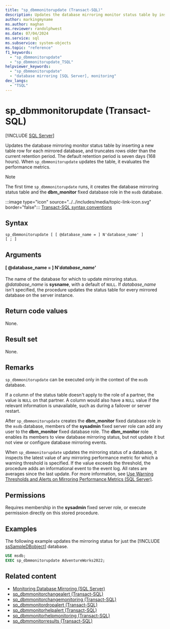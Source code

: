 ```yaml
---
title: "sp_dbmmonitorupdate (Transact-SQL)"
description: Updates the database mirroring monitor status table by inserting a new table row for each mirrored database.
author: markingmyname
ms.author: maghan
ms.reviewer: randolphwest
ms.date: 07/04/2024
ms.service: sql
ms.subservice: system-objects
ms.topic: "reference"
f1_keywords:
  - "sp_dbmmonitorupdate"
  - "sp_dbmmonitorupdate_TSQL"
helpviewer_keywords:
  - "sp_dbmmonitorupdate"
  - "database mirroring [SQL Server], monitoring"
dev_langs:
  - "TSQL"
---
```

# sp_dbmmonitorupdate (Transact-SQL)

[!INCLUDE [SQL Server](../../includes/applies-to-version/sqlserver.md)]

Updates the database mirroring monitor status table by inserting a new table row for each mirrored database, and truncates rows older than the current retention period. The default retention period is seven days (168 hours). When `sp_dbmmonitorupdate` updates the table, it evaluates the performance metrics.

> [!NOTE]  
> The first time `sp_dbmmonitorupdate` runs, it creates the database mirroring status table and the **dbm_monitor** fixed database role in the `msdb` database.

:::image type="icon" source="../../includes/media/topic-link-icon.svg" border="false"::: [Transact-SQL syntax conventions](../../t-sql/language-elements/transact-sql-syntax-conventions-transact-sql.md)

## Syntax

```syntaxsql
sp_dbmmonitorupdate [ [ @database_name = ] N'database_name' ]
[ ; ]
```

## Arguments

#### [ @database_name = ] N'*database_name*'

The name of the database for which to update mirroring status. *@database_name* is **sysname**, with a default of `NULL`. If *database_name* isn't specified, the procedure updates the status table for every mirrored database on the server instance.

## Return code values

None.

## Result set

None.

## Remarks

`sp_dbmmonitorupdate` can be executed only in the context of the `msdb` database.

If a column of the status table doesn't apply to the role of a partner, the value is `NULL` on that partner. A column would also have a `NULL` value if the relevant information is unavailable, such as during a failover or server restart.

After `sp_dbmmonitorupdate` creates the **dbm_monitor** fixed database role in the `msdb` database, members of the **sysadmin** fixed server role can add any user to the **dbm_monitor** fixed database role. The **dbm_monitor** role enables its members to view database mirroring status, but not update it but not view or configure database mirroring events.

When `sp_dbmmonitorupdate` updates the mirroring status of a database, it inspects the latest value of any mirroring performance metric for which a warning threshold is specified. If the value exceeds the threshold, the procedure adds an informational event to the event log. All rates are averages since the last update. For more information, see [Use Warning Thresholds and Alerts on Mirroring Performance Metrics (SQL Server)](../../database-engine/database-mirroring/use-warning-thresholds-and-alerts-on-mirroring-performance-metrics-sql-server.md).

## Permissions

Requires membership in the **sysadmin** fixed server role, or execute permission directly on this stored procedure.

## Examples

The following example updates the mirroring status for just the [!INCLUDE [ssSampleDBobject](../../includes/sssampledbobject-md.md)] database.

```sql
USE msdb;
EXEC sp_dbmmonitorupdate AdventureWorks2022;
```

## Related content

- [Monitoring Database Mirroring (SQL Server)](../../database-engine/database-mirroring/monitoring-database-mirroring-sql-server.md)
- [sp_dbmmonitorchangealert (Transact-SQL)](sp-dbmmonitorchangealert-transact-sql.md)
- [sp_dbmmonitorchangemonitoring (Transact-SQL)](sp-dbmmonitorchangemonitoring-transact-sql.md)
- [sp_dbmmonitordropalert (Transact-SQL)](sp-dbmmonitordropalert-transact-sql.md)
- [sp_dbmmonitorhelpalert (Transact-SQL)](sp-dbmmonitorhelpalert-transact-sql.md)
- [sp_dbmmonitorhelpmonitoring (Transact-SQL)](sp-dbmmonitorhelpmonitoring-transact-sql.md)
- [sp_dbmmonitorresults (Transact-SQL)](sp-dbmmonitorresults-transact-sql.md)
